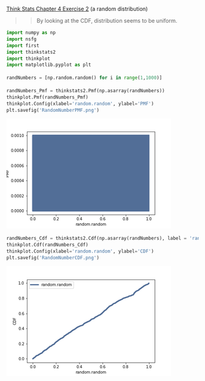 [Think Stats Chapter 4 Exercise 2](http://greenteapress.com/thinkstats2/html/thinkstats2005.html#toc41) (a random distribution)

>> By looking at the CDF, distribution seems to be uniform.

```python
import numpy as np
import nsfg
import first
import thinkstats2
import thinkplot
import matplotlib.pyplot as plt

randNumbers = [np.random.random() for i in range(1,1000)]

randNumbers_Pmf = thinkstats2.Pmf(np.asarray(randNumbers))
thinkplot.Pmf(randNumbers_Pmf)
thinkplot.Config(xlabel='random.random', ylabel='PMF')
plt.savefig('RandomNumberPMF.png')
```
![random.random Distribution](RandomNumberPMF.png)

```python
randNumbers_Cdf = thinkstats2.Cdf(np.asarray(randNumbers), label = 'random.random')
thinkplot.Cdf(randNumbers_Cdf)
thinkplot.Config(xlabel='random.random', ylabel='CDF')
plt.savefig('RandomNumberCDF.png')
```
![random.random Distribution](RandomNumberCDF.png)
